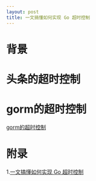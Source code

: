 ```yaml
---
layout: post
title: 一文搞懂如何实现 Go 超时控制
---
```


# 背景

# 头条的超时控制

# gorm的超时控制
[gorm的超时控制](https://gorm.io/docs/context.html#Single-Session-Mode)

# 附录
1.[一文搞懂如何实现 Go 超时控制](https://segmentfault.com/a/1190000039731121)